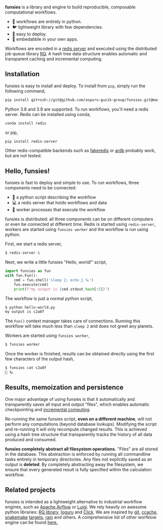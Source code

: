 **funsies** is a library and engine to build reproducible,
composable computational workflows.
- 🐍 workflows are entirely in python.
- 🐦 lightweight library with few dependencies.
- 🚀 easy to deploy.
- 🔧 embedabble in your own apps.

Workflows are encoded in a [redis server](https://redis.io/) and executed
using the distributed job queue library [RQ](https://python-rq.org/). A hash
tree data structure enables automatic and transparent caching and incremental
computing.

## Installation
funsies is easy to install and deploy. To install from `pip`, simply run the
following command, 
```bash
pip install git+ssh://git@github.com/aspuru-guzik-group/funsies.git@master
```
Python 3.8 and 3.9 are supported. To run workflows, you'll need a redis
server. Redis can be installed using conda,
```bash
conda install redis
```
or pip,
```bash
pip install redis-server
```
Other redis-compatible backends such as
[fakeredis](https://pypi.org/project/fakeredis/) or
[ardb](https://github.com/yinqiwen/ardb) probably work, but are not tested.

## Hello, funsies!
funsies is fast to deploy and simple to use. To run workflows, three
components need to be connected:

- 📜 a python script describing the workflow
- 💻 a redis server that holds workflows and data
- 👷 worker processes that execute the workflow

funsies is distributed: all three components can be on different computers or
even be connected at different time. Redis is started using `redis-server`,
workers are started using `funsies worker` and the workflow is run using
python.

First, we start a redis server,
```python
$ redis-server &
```
Next, we write a little funsies "Hello, world!" script,
```python
import funsies as fun
with fun.Fun():
    cmd = fun.shell('sleep 2; echo 👋 🪐')
    fun.execute(cmd)
    print(f"my output is {cmd.stdout.hash[:5]}")
```
The workflow is just a normal python script,
```bash
$ python hello-world.py
my output is c2a8f
```
The `Fun()` context manager takes care of connections. Running this workflow
will take much less than `sleep 2` and does not greet any planets.

Workers are started using `funsies worker`,
```bash
$ funsies worker
```
Once the worker is finished, results can be obtained directly using the first
few characters of the output hash,
```bash
$ funsies cat c2a8f
👋 🪐
```

## Results, memoization and persistence

One major advantage of using funsies is that it automatically and
transparently saves all input and output "files", which enables automatic
checkpointing and [incremental
computing](https://en.wikipedia.org/wiki/Incremental_computing).

Re-running the same funsies script, **even on a different machine**, will not
perform any computations (beyond database lookups). Modifying the script and
re-running it will only recompute changed results. This is achieved using a
hash tree structure that transparently tracks the history of all data produced
and consumed.

**funsies completely abstract all filesystem operations.** "Files" are
all stored in the database. This abstraction is enforced by running all
commandline tasks entirely in temporary directories. Any files not explicitly
saved as an output is **deleted**. By completely abstracting away the
filesystem, we ensure that every generated result is fully specified within
the calculation workflow.


## Related projects
funsies is intended as a lightweight alternative to industrial workflow
engines, such as [Apache Airflow](https://airflow.apache.org/) or
[Luigi](https://github.com/spotify/luigi). We rely heavily on awesome python
libraries: [RQ library](https://github.com/rq/rq),
[loguru](https://github.com/Delgan/loguru) and
[Click](https://click.palletsprojects.com/). We are inspired by
[git](https://git-scm.com/book/en/v2/Git-Internals-Git-Objects),
[ccache](https://ccache.dev/),
[snakemake](https://snakemake.readthedocs.io/en/stable/)
[targets](https://github.com/ropensci/targets),
[rain](https://github.com/substantic/rain) and others. A comprehensive list of
other worfklow engine can be found
[here.](https://github.com/pditommaso/awesome-pipeline)
